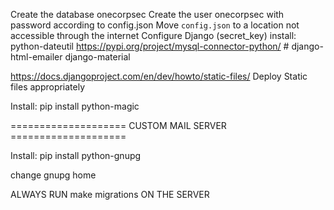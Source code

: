 Create the database onecorpsec
Create the user onecorpsec with password according to config.json
Move `config.json` to a location not accessible through the internet
Configure Django (secret_key)
install:
    python-dateutil
    https://pypi.org/project/mysql-connector-python/
    # django-html-emailer
    django-material

https://docs.djangoproject.com/en/dev/howto/static-files/ Deploy Static files appropriately

Install:
    pip install python-magic


==================== CUSTOM MAIL SERVER ====================

Install:
    pip install python-gnupg

change gnupg home

ALWAYS RUN make migrations ON THE SERVER
